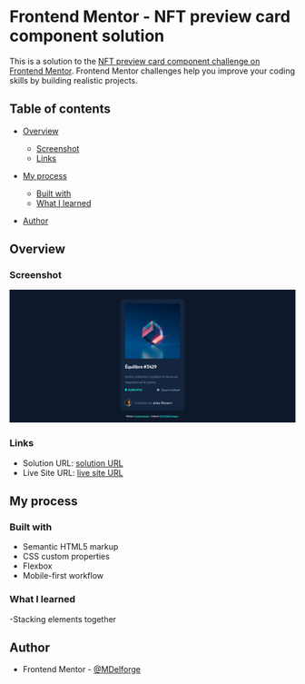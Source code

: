 # Frontend Mentor - NFT preview card component solution

This is a solution to the [NFT preview card component challenge on Frontend Mentor](https://www.frontendmentor.io/challenges/nft-preview-card-component-SbdUL_w0U). Frontend Mentor challenges help you improve your coding skills by building realistic projects. 

## Table of contents

- [Overview](#overview)
  - [Screenshot](#screenshot)
  - [Links](#links)
- [My process](#my-process)
  - [Built with](#built-with)
  - [What I learned](#what-i-learned)

- [Author](#author)



## Overview

### Screenshot

![](images/screenshot.png)

### Links

- Solution URL: [solution URL](https://github.com/MDelforge/NFT-preview-card-component.git)
- Live Site URL: [live site URL](https://mdelforge.github.io/NFT-preview-card-component/)

## My process

### Built with

- Semantic HTML5 markup
- CSS custom properties
- Flexbox
- Mobile-first workflow

### What I learned

-Stacking  elements together

## Author

- Frontend Mentor - [@MDelforge](https://www.frontendmentor.io/profile/MDelforge)
